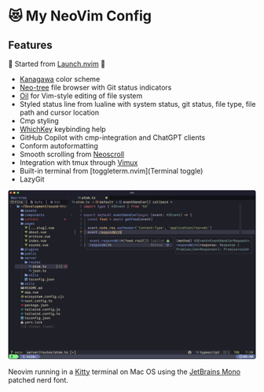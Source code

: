 # 😻 My NeoVim Config

## Features

🌟 Started from [Launch.nvim](https://github.com/LunarVim/Launch.nvim) 🌟

* [Kanagawa](https://github.com/rebelot/kanagawa.nvim) color scheme
* [Neo-tree](https://github.com/nvim-neo-tree/neo-tree.nvim) file browser with Git status indicators
* [Oil](https://github.com/stevearc/oil.nvim) for Vim-style editing of file system
* Styled status line from lualine with system status, git status, file type, file path and cursor location
* Cmp styling
* [WhichKey](https://github.com/folke/which-key.nvim) keybinding help
* GitHub Copilot with cmp-integration and ChatGPT clients
* Conform autoformatting
* Smooth scrolling from [Neoscroll](https://github.com/karb94/neoscroll.nvim)
* Integration with tmux through [Vimux](https://github.com/preservim/vimux)
* Built-in terminal from [toggleterm.nvim](Terminal toggle)
* LazyGit

![Screenshot showing the nvim configuration](screenshot.png)

Neovim running in a [Kitty](https://sw.kovidgoyal.net/kitty/) terminal on Mac OS using the [JetBrains Mono](https://www.nerdfonts.com/font-downloads) patched nerd font.

